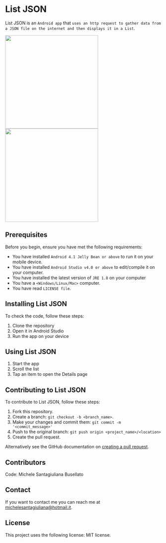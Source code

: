 # List JSON

List JSON is an `Android app` that `uses an http request to gather data from a JSON file on the internet and then displays it in a List`.

<p float="left">
<img src="https://user-images.githubusercontent.com/21276996/90138816-727b1a00-dd6f-11ea-9780-65eddf3bca58.jpg" width="300" />
<img src="https://user-images.githubusercontent.com/21276996/90138919-8f175200-dd6f-11ea-9573-0b3b32ca240a.jpg" width="300" />
</p>

## Prerequisites

Before you begin, ensure you have met the following requirements:
* You have installed `Android 4.1 Jelly Bean or above` to run it on your mobile device.
* You have installed `Android Studio v4.0 or above` to edit/compile it on your computer.
* You have installed the latest version of `JRE 1.8` on your computer
* You have a `<Windows/Linux/Mac>` computer.
* You have read `LICENSE file`.

## Installing List JSON

To check the code, follow these steps:
1. Clone the repository
2. Open it in Android Studio
3. Run the app on your device

## Using List JSON

1. Start the app
2. Scroll the list
3. Tap an item to open the Details page

## Contributing to List JSON

To contribute to List JSON, follow these steps:
1. Fork this repository.
2. Create a branch: `git checkout -b <branch_name>`.
3. Make your changes and commit them: `git commit -m '<commit_message>'`
4. Push to the original branch: `git push origin <project_name>/<location>`
5. Create the pull request.

Alternatively see the GitHub documentation on [creating a pull request](https://help.github.com/en/github/collaborating-with-issues-and-pull-requests/creating-a-pull-request).

## Contributors

Code:
Michele Santagiuliana Busellato

## Contact

If you want to contact me you can reach me at <michelesantagiuliana@hotmail.it>.

## License

This project uses the following license: MIT license.
